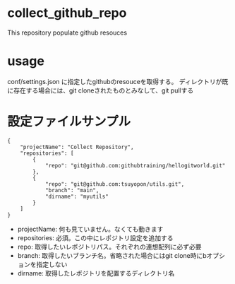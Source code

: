 # collect_github_repo
This repository populate github resouces


# usage
conf/settings.json に指定したgithubのresouceを取得する。
ディレクトリが既に存在する場合には、git cloneされたものとみなして、git pullする


# 設定ファイルサンプル
```
{
    "projectName": "Collect Repository",
    "repositories": [
        {   
            "repo": "git@github.com:githubtraining/hellogitworld.git"
        },  
        {   
            "repo": "git@github.com:tsuyopon/utils.git",
            "branch": "main",
            "dirname": "myutils"
        }   
    ]   
}
```

- projectName: 何も見ていません。なくても動きます
- repositories: 必須。この中にレポジトリ設定を追加する
- repo: 取得したいレポジトリパス。それぞれの連想配列に必ず必要
- branch: 取得したいブランチ名。省略された場合にはgit clone時にbオプションを指定しない
- dirname: 取得したレポジトリを配置するディレクトリ名
